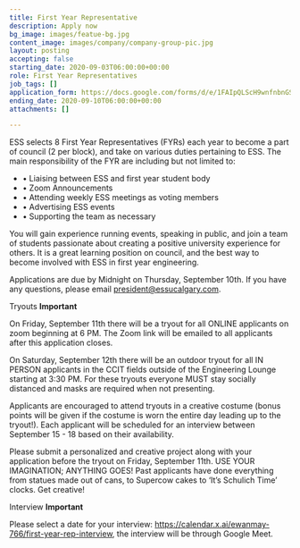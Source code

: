 ```yaml
---
title: First Year Representative
description: Apply now
bg_image: images/featue-bg.jpg
content_image: images/company/company-group-pic.jpg
layout: posting
accepting: false
starting_date: 2020-09-03T06:00:00+00:00
role: First Year Representatives
job_tags: []
application_form: https://docs.google.com/forms/d/e/1FAIpQLScH9wnfnbnGS3NQmEJ029XC3mG0ti6qwqrIIm8OIPyjZM2zMQ/viewform?embedded=true
ending_date: 2020-09-10T06:00:00+00:00
attachments: []

---
```

ESS selects 8 First Year Representatives (FYRs) each year to become a part of council (2 per block), and take on various duties pertaining to ESS. The main responsibility of the FYR are including but not limited to:
- • Liaising between ESS and first year student body
- • Zoom Announcements
- • Attending weekly ESS meetings as voting members
- • Advertising ESS events
- • Supporting the team as necessary

You will gain experience running events, speaking in public, and join a team of students passionate about creating a positive university experience for others. It is a great learning position on council, and the best way to become involved with ESS in first year engineering.

Applications are due by Midnight on Thursday, September 10th.  If you have any questions, please email president@essucalgary.com. 


Tryouts **Important**

On Friday, September 11th there will be a tryout for all ONLINE applicants on zoom beginning at 6 PM. 
The Zoom link will be emailed to all applicants after this application closes.

On Saturday, September 12th there will be an outdoor tryout for all IN PERSON applicants in the CCIT fields outside of the Engineering Lounge starting at 3:30 PM. For these tryouts everyone MUST stay socially distanced and masks are required when not presenting. 

Applicants are encouraged to attend tryouts in a creative costume (bonus points will be given if the costume is worn the entire day leading up to the tryout!). Each applicant will be scheduled for an interview between September 15 - 18 based on their availability. 

Please submit a personalized and creative project along with your application before the tryout on Friday, September 11th. USE YOUR IMAGINATION; ANYTHING GOES! Past applicants have done everything from statues made out of cans, to Supercow cakes to ‘It’s Schulich Time’ clocks. Get creative!


Interview **Important**

Please select a date for your interview: https://calendar.x.ai/ewanmay-766/first-year-rep-interview, the interview will be through Google Meet.
